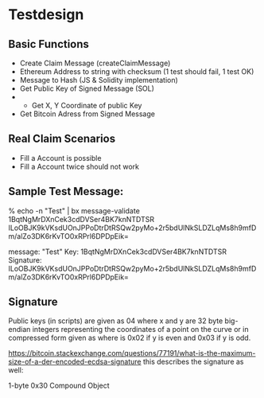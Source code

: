 
# Testdesign


## Basic Functions 

* Create Claim Message (createClaimMessage)
* Ethereum Address to string with checksum (1 test should fail, 1 test OK)
* Message to Hash (JS & Solidity implementation)
* Get Public Key of Signed Message (SOL)
* + Get X, Y Coordinate of public Key
* Get Bitcoin Adress from Signed Message


## Real Claim Scenarios

* Fill a Account is possible
* Fill a Account twice should not work





## Sample Test Message:
% echo -n "Test" | bx message-validate 1BqtNgMrDXnCek3cdDVSer4BK7knNTDTSR ILoOBJK9kVKsdUOnJPPoDtrDtRSQw2pyMo+2r5bdUlNkSLDZLqMs8h9mfDm/alZo3DK6rKvTO0xRPrl6DPDpEik=

message: "Test"
Key: 1BqtNgMrDXnCek3cdDVSer4BK7knNTDTSR
Signature: ILoOBJK9kVKsdUOnJPPoDtrDtRSQw2pyMo+2r5bdUlNkSLDZLqMs8h9mfDm/alZo3DK6rKvTO0xRPrl6DPDpEik=


## Signature

Public keys (in scripts) are given as 04 <x> <y> where x and y are 32 byte big-endian integers representing the coordinates of a point on the curve or in compressed form given as <sign> <x> where <sign> is 0x02 if y is even and 0x03 if y is odd.


https://bitcoin.stackexchange.com/questions/77191/what-is-the-maximum-size-of-a-der-encoded-ecdsa-signature
this describes the signature as well:


1-byte 0x30 Compound Object